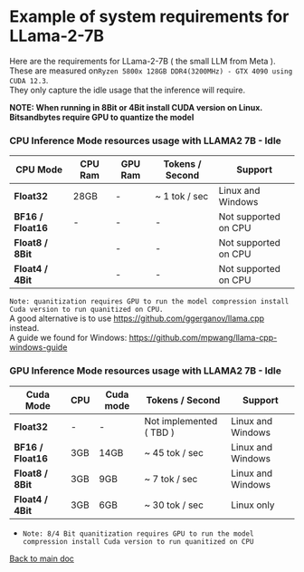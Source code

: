 # Example of system requirements for LLama-2-7B

Here are the requirements for LLama-2-7B ( the small LLM from Meta ). \
These are measured on`Ryzen 5800x 128GB DDR4(3200MHz) - GTX 4090 using CUDA 12.3`.\
They only capture the idle usage that the inference will require.

**NOTE: When running in 8Bit or 4Bit install CUDA version on Linux.** \
**Bitsandbytes require GPU to quantize the model**

### CPU Inference Mode resources usage with LLAMA2 7B - **Idle**

| **CPU Mode**       | **CPU Ram** | **GPU Ram** | Tokens / Second | Support              |
|--------------------|-------------|-------------|-----------------|----------------------|
| **Float32**        | 28GB        | -           | ~ 1 tok / sec   | Linux and Windows    |
| **BF16 / Float16** | -           | -           | -               | Not supported on CPU |
| **Float8 / 8Bit**  |             | -           | -               | Not supported on CPU |
| **Float4 / 4Bit**  |             | -           | -               | Not supported on CPU | 

 `Note: quanitization requires GPU to run the model compression install Cuda version to run quanitized on CPU.` \
A good alternative is to use https://github.com/ggerganov/llama.cpp instead. \
A guide we found for Windows: https://github.com/mpwang/llama-cpp-windows-guide


### GPU Inference Mode resources usage with LLAMA2 7B - **Idle** 

| Cuda Mode          | CPU | Cuda mode | Tokens / Second         | Support                |
|--------------------|-----|-----------|-------------------------|------------------------|
| **Float32**        | -   | -         | Not implemented ( TBD ) | Linux and Windows      |  
| **BF16 / Float16** | 3GB | 14GB      | ~ 45 tok / sec          | Linux and Windows      |
| **Float8 / 8Bit**  | 3GB | 9GB       | ~ 7 tok / sec           | Linux and Windows      |
| **Float4 / 4Bit**  | 3GB | 6GB       | ~ 30 tok / sec          | Linux only |

- `Note: 8/4 Bit quanitization requires GPU to run the model compression install Cuda version to run quanitized on CPU`

[Back to main doc](../README.md)